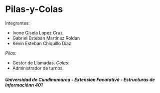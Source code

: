 # Pilas-y-Colas

Integrantes: 
- Ivone Gisela Lopez Cruz
- Gabriel Esteban Martinez Roldan
- Kevin Esteban Chiquillo Diaz

*Pilas:* 
- Gestor de Llamadas.
*Colas:* 
- Administrador de turnos.

##### Universidad de Cundinamarca - Extensión Facatativá - Estructuras de Informaciónn 401
